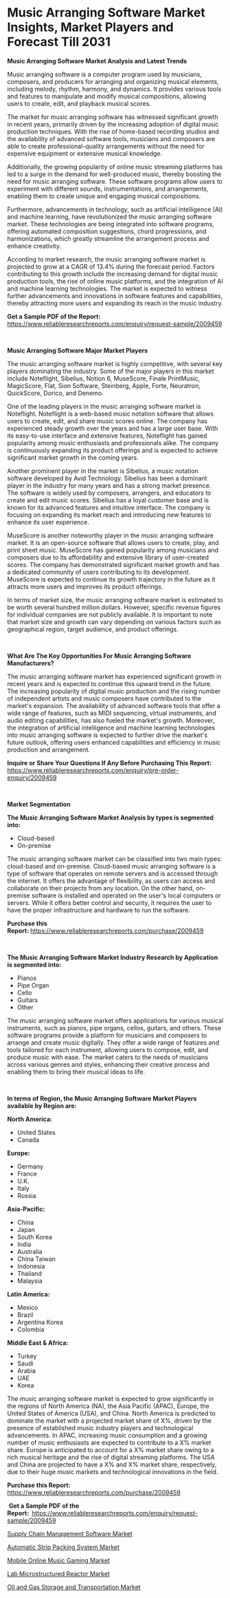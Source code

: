 <p><h1>Music Arranging Software Market Insights, Market Players and Forecast Till 2031</h1></p><p><strong>Music Arranging Software Market Analysis and Latest Trends</strong></p>
<p><p>Music arranging software is a computer program used by musicians, composers, and producers for arranging and organizing musical elements, including melody, rhythm, harmony, and dynamics. It provides various tools and features to manipulate and modify musical compositions, allowing users to create, edit, and playback musical scores.</p><p>The market for music arranging software has witnessed significant growth in recent years, primarily driven by the increasing adoption of digital music production techniques. With the rise of home-based recording studios and the availability of advanced software tools, musicians and composers are able to create professional-quality arrangements without the need for expensive equipment or extensive musical knowledge.</p><p>Additionally, the growing popularity of online music streaming platforms has led to a surge in the demand for well-produced music, thereby boosting the need for music arranging software. These software programs allow users to experiment with different sounds, instrumentations, and arrangements, enabling them to create unique and engaging musical compositions.</p><p>Furthermore, advancements in technology, such as artificial intelligence (AI) and machine learning, have revolutionized the music arranging software market. These technologies are being integrated into software programs, offering automated composition suggestions, chord progressions, and harmonizations, which greatly streamline the arrangement process and enhance creativity.</p><p>According to market research, the music arranging software market is projected to grow at a CAGR of 13.4% during the forecast period. Factors contributing to this growth include the increasing demand for digital music production tools, the rise of online music platforms, and the integration of AI and machine learning technologies. The market is expected to witness further advancements and innovations in software features and capabilities, thereby attracting more users and expanding its reach in the music industry.</p></p>
<p><strong>Get a Sample PDF of the Report:&nbsp;</strong> <a href="https://www.reliableresearchreports.com/enquiry/request-sample/2009459">https://www.reliableresearchreports.com/enquiry/request-sample/2009459</a></p>
<p>&nbsp;</p>
<p><strong>Music Arranging Software Major Market Players</strong></p>
<p><p>The music arranging software market is highly competitive, with several key players dominating the industry. Some of the major players in this market include Noteflight, Sibelius, Notion 6, MuseScore, Finale PrintMusic, MagicScore, Flat, Sion Software, Steinberg, Apple, Forte, Neuratron, QuickScore, Dorico, and Denemo.</p><p>One of the leading players in the music arranging software market is Noteflight. Noteflight is a web-based music notation software that allows users to create, edit, and share music scores online. The company has experienced steady growth over the years and has a large user base. With its easy-to-use interface and extensive features, Noteflight has gained popularity among music enthusiasts and professionals alike. The company is continuously expanding its product offerings and is expected to achieve significant market growth in the coming years.</p><p>Another prominent player in the market is Sibelius, a music notation software developed by Avid Technology. Sibelius has been a dominant player in the industry for many years and has a strong market presence. The software is widely used by composers, arrangers, and educators to create and edit music scores. Sibelius has a loyal customer base and is known for its advanced features and intuitive interface. The company is focusing on expanding its market reach and introducing new features to enhance its user experience.</p><p>MuseScore is another noteworthy player in the music arranging software market. It is an open-source software that allows users to create, play, and print sheet music. MuseScore has gained popularity among musicians and composers due to its affordability and extensive library of user-created scores. The company has demonstrated significant market growth and has a dedicated community of users contributing to its development. MuseScore is expected to continue its growth trajectory in the future as it attracts more users and improves its product offerings.</p><p>In terms of market size, the music arranging software market is estimated to be worth several hundred million dollars. However, specific revenue figures for individual companies are not publicly available. It is important to note that market size and growth can vary depending on various factors such as geographical region, target audience, and product offerings.</p></p>
<p>&nbsp;</p>
<p><strong>What Are The Key Opportunities For Music Arranging Software Manufacturers?</strong></p>
<p><p>The music arranging software market has experienced significant growth in recent years and is expected to continue this upward trend in the future. The increasing popularity of digital music production and the rising number of independent artists and music composers have contributed to the market's expansion. The availability of advanced software tools that offer a wide range of features, such as MIDI sequencing, virtual instruments, and audio editing capabilities, has also fueled the market's growth. Moreover, the integration of artificial intelligence and machine learning technologies into music arranging software is expected to further drive the market's future outlook, offering users enhanced capabilities and efficiency in music production and arrangement.</p></p>
<p><strong>Inquire or Share Your Questions If Any Before Purchasing This Report:</strong> <a href="https://www.reliableresearchreports.com/enquiry/pre-order-enquiry/2009459">https://www.reliableresearchreports.com/enquiry/pre-order-enquiry/2009459</a></p>
<p>&nbsp;</p>
<p><strong>Market Segmentation</strong></p>
<p><strong>The Music Arranging Software Market Analysis by types is segmented into:</strong></p>
<p><ul><li>Cloud-based</li><li>On-premise</li></ul></p>
<p><p>The music arranging software market can be classified into two main types: cloud-based and on-premise. Cloud-based music arranging software is a type of software that operates on remote servers and is accessed through the internet. It offers the advantage of flexibility, as users can access and collaborate on their projects from any location. On the other hand, on-premise software is installed and operated on the user's local computers or servers. While it offers better control and security, it requires the user to have the proper infrastructure and hardware to run the software.</p></p>
<p><strong>Purchase this Report:&nbsp;</strong><a href="https://www.reliableresearchreports.com/purchase/2009459">https://www.reliableresearchreports.com/purchase/2009459</a></p>
<p>&nbsp;</p>
<p><strong>The Music Arranging Software Market Industry Research by Application is segmented into:</strong></p>
<p><ul><li>Pianos</li><li>Pipe Organ</li><li>Cello</li><li>Guitars</li><li>Other</li></ul></p>
<p><p>The music arranging software market offers applications for various musical instruments, such as pianos, pipe organs, cellos, guitars, and others. These software programs provide a platform for musicians and composers to arrange and create music digitally. They offer a wide range of features and tools tailored for each instrument, allowing users to compose, edit, and produce music with ease. The market caters to the needs of musicians across various genres and styles, enhancing their creative process and enabling them to bring their musical ideas to life.</p></p>
<p>&nbsp;</p>
<p><strong>In terms of Region, the Music Arranging Software Market Players available by Region are:</strong></p>
<p>
    <p> <strong> North America: </strong>
        <ul>
            <li>United States</li>
            <li>Canada</li>
        </ul>
        </p> 
    <p> <strong> Europe: </strong>
        <ul>
            <li>Germany</li>
            <li>France</li>
            <li>U.K.</li>
            <li>Italy</li>
            <li>Russia</li>
        </ul>
        </p> 
    <p> <strong> Asia-Pacific: </strong>
        <ul>
            <li>China</li>
            <li>Japan</li>
            <li>South Korea</li>
            <li>India</li>
            <li>Australia</li>
            <li>China Taiwan</li>
            <li>Indonesia</li>
            <li>Thailand</li>
            <li>Malaysia</li>
        </ul>
        </p> 
    <p> <strong> Latin America: </strong>
        <ul>
            <li>Mexico</li>
            <li>Brazil</li>
            <li>Argentina Korea</li>
            <li>Colombia</li>
        </ul>
        </p> 
    <p> <strong> Middle East & Africa: </strong>
        <ul>
            <li>Turkey</li>
            <li>Saudi</li>
            <li>Arabia</li>
            <li>UAE</li>
            <li>Korea</li>
        </ul>
    </p>
    </p>
<p><p>The music arranging software market is expected to grow significantly in the regions of North America (NA), the Asia Pacific (APAC), Europe, the United States of America (USA), and China. North America is predicted to dominate the market with a projected market share of X%, driven by the presence of established music industry players and technological advancements. In APAC, increasing music consumption and a growing number of music enthusiasts are expected to contribute to a X% market share. Europe is anticipated to account for a X% market share owing to a rich musical heritage and the rise of digital streaming platforms. The USA and China are projected to have a X% and X% market share, respectively, due to their huge music markets and technological innovations in the field.</p></p>
<p><strong>Purchase this Report: </strong><a href="https://www.reliableresearchreports.com/purchase/2009459">https://www.reliableresearchreports.com/purchase/2009459</a></p>
<p>&nbsp;<strong>Get a Sample PDF of the Report:&nbsp;&nbsp;</strong><a href="https://www.reliableresearchreports.com/enquiry/request-sample/2009459">https://www.reliableresearchreports.com/enquiry/request-sample/2009459</a></p>
<p><strong></strong></p>
<p><p><a href="https://github.com/johnbach50/Market-Research-Report-List-1/blob/main/supply-chain-management-software-market.md">Supply Chain Management Software Market</a></p><p><a href="https://medium.com/@juansmith1961/automatic-strip-packing-system-market-report-reveals-the-latest-trends-and-growth-opportunities-of-a0c43632d989">Automatic Strip Packing System Market</a></p><p><a href="https://medium.com/@juansmith1961/mobile-online-music-gaming-market-insight-market-trends-growth-forecasted-from-2024-to-2031-795c2584d91c">Mobile Online Music Gaming Market</a></p><p><a href="https://medium.com/@juansmith1961/lab-microstructured-reactor-market-size-and-market-trends-complete-industry-overview-2024-to-2031-cd4773b8c617">Lab Microstructured Reactor Market</a></p><p><a href="https://github.com/bobicer/Market-Research-Report-List-1/blob/main/oil-and-gas-storage-and-transportation-market.md">Oil and Gas Storage and Transportation Market</a></p></p>